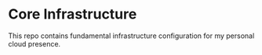 # Core Infrastructure

This repo contains fundamental infrastructure configuration for my personal cloud presence.
